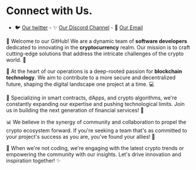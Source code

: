 # Connect with Us.

 - 🐦 [Our twitter](https://x.com/AjanaCrypto) - ✨ [Our Discord Channel](https://discord.com/invite/phGS3SPs) - 📧 [Our Email](mailto:ajanaabdullahi1@gmail.com)

🌟 Welcome to our GitHub! We are a dynamic team of **software developers** dedicated to innovating in the **cryptocurrency** realm. Our mission is to craft cutting-edge solutions that address the intricate challenges of the crypto world. 🚀

🔗 At the heart of our operations is a deep-rooted passion for **blockchain technology**. We aim to contribute to a more secure and decentralized future, shaping the digital landscape one project at a time. 💻

🔐 Specializing in smart contracts, dApps, and crypto algorithms, we're constantly expanding our expertise and pushing technological limits. Join us in building the next generation of financial services! 💼

📊 We believe in the synergy of community and collaboration to propel the crypto ecosystem forward. If you're seeking a team that's as committed to your project's success as you are, you've found your allies! 🤝

📘 When we're not coding, we're engaging with the latest crypto trends or empowering the community with our insights. Let's drive innovation and inspiration together! ✨

